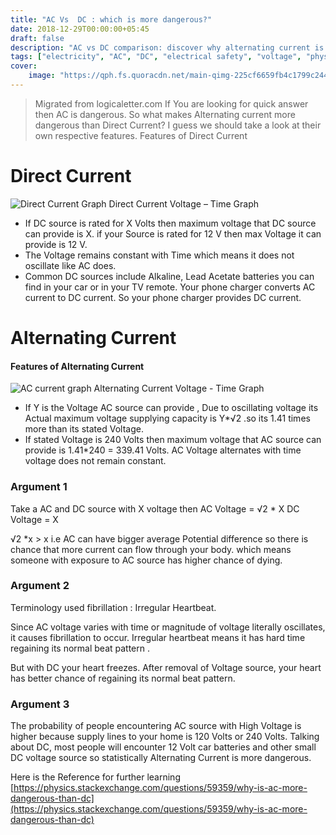 ```yaml
---
title: "AC Vs  DC : which is more dangerous?"
date: 2018-12-29T00:00:00+05:45
draft: false
description: "AC vs DC comparison: discover why alternating current is more dangerous than direct current. Learn voltage differences and health impacts."
tags: ["electricity", "AC", "DC", "electrical safety", "voltage", "physics"]
cover:
    image: "https://qph.fs.quoracdn.net/main-qimg-225cf6659fb4c1799c2449a6d36e5119"
---
```

> Migrated from logicaletter.com
If You are looking for quick answer then AC is dangerous. So what makes Alternating current more dangerous than Direct Current? I guess we should take a look at their own respective features.
Features of Direct Current

# Direct Current
![Direct Current Graph](https://encrypted-tbn0.gstatic.com/images?q=tbn:ANd9GcTK3p07dsJqROnRZZCCQr_77Dw_-dKLQdEa1g&usqp=CAU)
Direct Current Voltage – Time Graph

- If DC source is rated for X Volts then maximum voltage that DC source can provide is X. if your Source is rated for 12 V then max Voltage it can provide is 12 V.
- The Voltage remains constant with Time which means it does not oscillate like AC does.
- Common DC sources include Alkaline, Lead Acetate batteries you can find in your car or in your TV remote.  Your phone charger converts AC current to DC current. So your phone charger provides DC current.

# Alternating Current

#### Features of Alternating Current

![AC current graph](https://cdn.sparkfun.com/assets/b/7/3/d/a/521e6ed1757b7fcc778b456a.png)
Alternating Current Voltage - Time Graph

- If Y is the Voltage AC source can provide , Due to oscillating voltage its Actual maximum voltage supplying capacity is Y*√2 .so its 1.41 times more than its stated Voltage.
- If stated Voltage is 240 Volts then maximum voltage that AC source can provide is 1.41*240 = 339.41 Volts.
AC Voltage alternates with time voltage does not remain constant.

### Argument 1

Take a AC and DC source with X voltage then
AC Voltage = √2 * X
DC Voltage = X

√2 *x > x i.e AC can have bigger average Potential difference so there is chance that more current can flow through your body. which means someone with exposure to AC source has higher chance of dying.
### Argument 2

Terminology used
fibrillation : Irregular Heartbeat.

Since AC voltage varies with time or magnitude of voltage literally oscillates, it causes fibrillation to occur. Irregular heartbeat means it has hard time regaining its normal beat pattern .

But with DC your heart freezes. After removal of Voltage source, your heart has better chance of regaining its normal beat pattern.
### Argument 3

The probability of people encountering AC source with High Voltage is higher because supply lines to your home is 120 Volts or 240 Volts. Talking about DC, most people  will encounter 12 Volt car batteries and other small DC voltage source so statistically Alternating Current  is more dangerous.

 Here is the Reference for further learning
[https://physics.stackexchange.com/questions/59359/why-is-ac-more-dangerous-than-dc](https://physics.stackexchange.com/questions/59359/why-is-ac-more-dangerous-than-dc)
